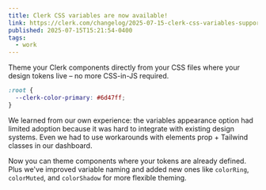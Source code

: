 ```yaml
---
title: Clerk CSS variables are now available!
link: https://clerk.com/changelog/2025-07-15-clerk-css-variables-support
published: 2025-07-15T15:21:54-0400
tags:
  - work
---
```


Theme your Clerk components directly from your CSS files where your design tokens live – no more CSS-in-JS required.

```css
:root {
  --clerk-color-primary: #6d47ff;
}
```

We learned from our own experience: the variables appearance option had limited adoption because it was hard to integrate with existing design systems. Even we had to use workarounds with elements prop + Tailwind classes in our dashboard.

Now you can theme components where your tokens are already defined. Plus we've improved variable naming and added new ones like `colorRing`, `colorMuted`, and `colorShadow` for more flexible theming.
